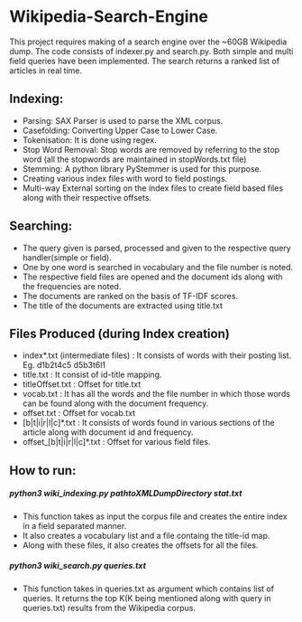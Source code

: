 # Wikipedia-Search-Engine

This project requires making of a search engine over the ~60GB Wikipedia dump. The code consists of indexer.py and search.py. 
Both simple and multi field queries have been implemented. The search returns a ranked list of articles in real time.

## Indexing:
* Parsing: SAX Parser is used to parse the XML corpus.
* Casefolding: Converting Upper Case to Lower Case.
* Tokenisation: It is done using regex.
* Stop Word Removal: Stop words are removed by referring to the stop word (all the stopwords are maintained in stopWords.txt file)
* Stemming: A python library PyStemmer is used for this purpose.
* Creating various index files with word to field postings.
* Multi-way External sorting on the index files to create field based files along with their respective offsets.

## Searching:
* The query given is parsed, processed and given to the respective query handler(simple or field).
* One by one word is searched in vocabulary and the file number is noted.
* The respective field files are opened and the document ids along with the frequencies are noted.
* The documents are ranked on the basis of TF-IDF scores.
* The title of the documents are extracted using title.txt

## Files Produced (during Index creation)
* index*.txt (intermediate files) : It consists of words with their posting list. Eg. d1b2t4c5 d5b3t6l1
* title.txt : It consist of id-title mapping.
* titleOffset.txt : Offset for title.txt
* vocab.txt : It has all the words and the file number in which those words can be found along with the document frequency.
* offset.txt : Offset for vocab.txt
* [b|t|i|r|l|c]*.txt : It consists of words found in various sections of the article along with document id and frequency.
* offset_[b|t|i|r|l|c]*.txt : Offset for various field files.

## How to run:
##### python3 wiki_indexing.py pathtoXMLDumpDirectory stat.txt
- This function takes as input the corpus file and creates the entire index in a field separated manner. 
- It also creates a vocabulary list and a file containg the title-id map. 
- Along with these files, it also creates the offsets for all the files.

##### python3 wiki_search.py queries.txt
* This function takes in queries.txt as argument which contains list of queries. It returns the top K(K being mentioned along with query in queries.txt) results from the Wikipedia corpus.
